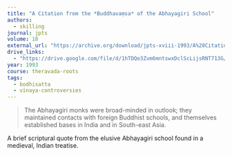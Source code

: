 ```yaml
---
title: "A Citation from the *Buddhavaṃsa* of the Abhayagiri School"
authors:
  - skilling
journal: jpts
volume: 18
external_url: "https://archive.org/download/jpts-xviii-1993/A%20Citation%20from%20the%20Buddhavamsa%20of%20the%20Abhayagiri%20School%20-%20Peter%20Skilling_text.pdf"
drive_links:
  - "https://drive.google.com/file/d/1hTDQe3Zvm6mntswxDclScLijsRNT713G/view?usp=drivesdk"
year: 1993
course: theravada-roots
tags:
  - bodhisatta
  - vinaya-controversies
---
```


> The Abhayagiri monks were broad-minded in outlook; they maintained contacts with foreign Buddhist schools, and themselves established bases in India and in South-east Asia. 

A brief scriptural quote from the elusive Abhayagiri school found in a medieval, Indian treatise.
